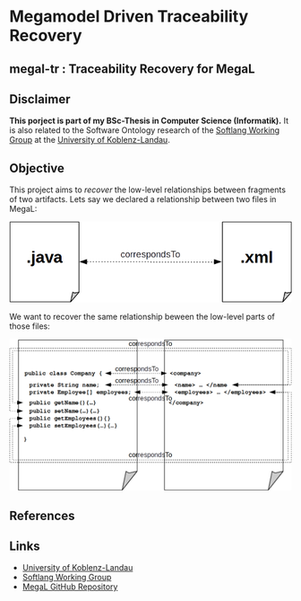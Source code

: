 # Megamodel Driven Traceability Recovery
## megal-tr : Traceability Recovery for MegaL

## Disclaimer
**This porject is part of my BSc-Thesis in Computer Science (Informatik).**
It is also related to the Software Ontology research of the [Softlang Working Group](http://softlang.wikidot.com/) at the [University of Koblenz-Landau](http://www.uni-koblenz-landau.de).

## Objective
This project aims to *recover* the low-level relationships between fragments of two artifacts.
Lets say we declared a relationship between two files in MegaL:

![img](img/png/intro1.png)

We want to recover the same relationship beween the low-level parts of those files:

![img](img/png/intro2.png)

## References

## Links
- [University of Koblenz-Landau](http://www.uni-koblenz-landau.de)
- [Softlang Working Group](http://softlang.wikidot.com/)
- [MegaL GitHub Repository](https://github.com/avaranovich/megal-xtext)
